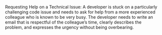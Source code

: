 Requesting Help on a Technical Issue: A developer is stuck on a particularly challenging code issue and needs to ask for help from a more experienced colleague who is known to be very busy. The developer needs to write an email that is respectful of the colleague’s time, clearly describes the problem, and expresses the urgency without being overbearing.
